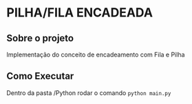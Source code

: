 # PILHA/FILA ENCADEADA

## Sobre o projeto
Implementação do conceito de encadeamento com Fila e Pilha

## Como Executar
Dentro da pasta /Python rodar o comando `python main.py`
